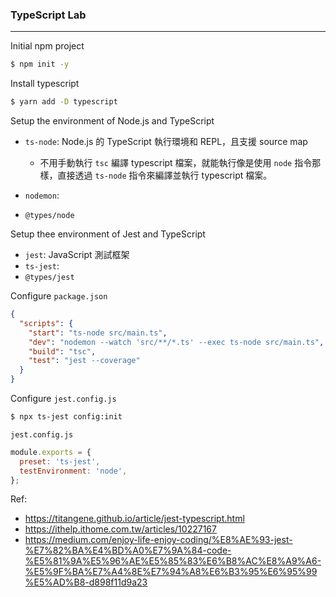 ### TypeScript Lab
---

Initial npm project
```bash
$ npm init -y
```

Install typescript
```bash
$ yarn add -D typescript
```

Setup the environment of Node.js and TypeScript

- `ts-node`: Node.js 的 TypeScript 執行環境和 REPL，且支援 source map

  - 不用手動執行 `tsc` 編譯 typescript 檔案，就能執行像是使用 `node` 指令那樣，直接透過 `ts-node` 指令來編譯並執行 typescript 檔案。

- `nodemon`:
- `@types/node`

Setup thee environment of Jest and TypeScript

- `jest`: JavaScript 測試框架
- `ts-jest`:
- `@types/jest`

Configure `package.json`

```json
{
  "scripts": {
    "start": "ts-node src/main.ts",
    "dev": "nodemon --watch 'src/**/*.ts' --exec ts-node src/main.ts",
    "build": "tsc",
    "test": "jest --coverage"
  }
}
```

Configure `jest.config.js`
```bash
$ npx ts-jest config:init
```
`jest.config.js`
```javascript
module.exports = {
  preset: 'ts-jest',
  testEnvironment: 'node',
};
```

Ref:
- https://titangene.github.io/article/jest-typescript.html
- https://ithelp.ithome.com.tw/articles/10227167
- https://medium.com/enjoy-life-enjoy-coding/%E8%AE%93-jest-%E7%82%BA%E4%BD%A0%E7%9A%84-code-%E5%81%9A%E5%96%AE%E5%85%83%E6%B8%AC%E8%A9%A6-%E5%9F%BA%E7%A4%8E%E7%94%A8%E6%B3%95%E6%95%99%E5%AD%B8-d898f11d9a23